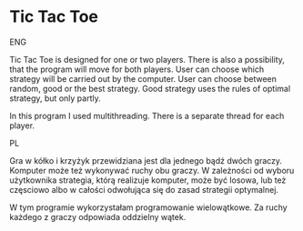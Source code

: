 # Tic Tac Toe

ENG

Tic Tac Toe is designed for one or two players. There is also a possibility, that the program will move for both players. User can choose which strategy will be carried out by the computer. User can choose between random, good or the best strategy. Good strategy uses the rules of optimal strategy, but only partly.

In this program I used multithreading. There is a separate thread for each player.

PL

Gra w kółko i krzyżyk przewidziana jest dla jednego bądź dwóch graczy. Komputer może też wykonywać ruchy obu graczy. W zależności od wyboru użytkownika strategia, którą realizuje komputer, może być losowa, lub też częsciowo albo w całości odwołująca się do zasad strategii optymalnej.

W tym programie wykorzystałam programowanie wielowątkowe. Za ruchy każdego z graczy odpowiada oddzielny wątek.
